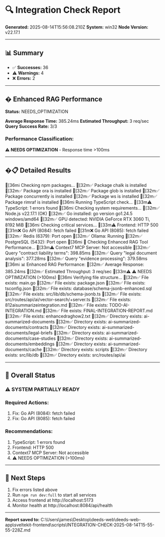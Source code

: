 # 🔍 Integration Check Report

**Generated:** 2025-08-14T15:56:08.210Z
**System:** win32
**Node Version:** v22.17.1

---

## 📊 Summary

- ✅ **Successes:** 36
- ⚠️ **Warnings:** 4
- ❌ **Errors:** 2

---

## � Enhanced RAG Performance


**Status:** NEEDS_OPTIMIZATION

**Average Response Time:** 385.24ms
**Estimated Throughput:** 3 req/sec
**Query Success Rate:** 3/3

### Performance Classification:
⚠️ **NEEDS OPTIMIZATION** - Response time >100ms



---

## �📋 Detailed Results

[36mℹ️  Checking npm packages...
[32m✅  Package chalk is installed
[32m✅  Package ora is installed
[32m✅  Package glob is installed
[32m✅  Package concurrently is installed
[32m✅  Package ws is installed
[32m✅  Package rimraf is installed
[36mℹ️  Running TypeScript check...
[33m⚠️  TypeScript: 1 errors found
[36mℹ️  Checking system requirements...
[32m✅  Node.js v22.17.1 (OK)
[32m✅  Go installed: go version go1.24.5 windows/amd64
[32m✅  GPU detected: NVIDIA GeForce RTX 3060 Ti, 8192 MiB
[36mℹ️  Checking critical services...
[33m⚠️  Frontend: HTTP 500
[31m❌  Go API (8084): fetch failed
[31m❌  Go API (8085): fetch failed
[32m✅  Redis (6379): Port open
[32m✅  Ollama: Running
[32m✅  PostgreSQL (5432): Port open
[36mℹ️  🚀 Checking Enhanced RAG Tool Performance...
[33m⚠️  Context7 MCP Server: Not accessible
[32m✅  Query "contract liability terms": 398.85ms
[32m✅  Query "legal document analysis": 377.28ms
[32m✅  Query "evidence processing": 379.58ms
[36mℹ️  📊 Enhanced RAG Performance:
[32m✅     Average Response: 385.24ms
[32m✅     Estimated Throughput: 3 req/sec
[33m⚠️     ⚠️  NEEDS OPTIMIZATION (>100ms)
[36mℹ️  Verifying file structure...
[32m✅  File exists: main.go
[32m✅  File exists: package.json
[32m✅  File exists: tsconfig.json
[32m✅  File exists: database/schema-jsonb-enhanced.sql
[32m✅  File exists: src/lib/db/schema-jsonb.ts
[32m✅  File exists: src/routes/api/ai/vector-search/+server.ts
[32m✅  File exists: 812aisummarizeintegration.md
[32m✅  File exists: TODO-AI-INTEGRATION.md
[32m✅  File exists: FINAL-INTEGRATION-REPORT.md
[32m✅  File exists: enhancedraghow2.txt
[32m✅  Directory exists: ai-summarized-documents
[32m✅  Directory exists: ai-summarized-documents/contracts
[32m✅  Directory exists: ai-summarized-documents/legal-briefs
[32m✅  Directory exists: ai-summarized-documents/case-studies
[32m✅  Directory exists: ai-summarized-documents/embeddings
[32m✅  Directory exists: ai-summarized-documents/cache
[32m✅  Directory exists: scripts
[32m✅  Directory exists: src/lib/db
[32m✅  Directory exists: src/routes/api/ai

---

## 🚦 Overall Status

### ⚠️ SYSTEM PARTIALLY READY


### Required Actions:
1. Fix: Go API (8084): fetch failed
2. Fix: Go API (8085): fetch failed



### Recommendations:
1. TypeScript: 1 errors found
2. Frontend: HTTP 500
3. Context7 MCP Server: Not accessible
4.    ⚠️  NEEDS OPTIMIZATION (>100ms)


---

## 🚀 Next Steps

1. Fix errors listed above
2. Run `npm run dev:full` to start all services
3. Access frontend at http://localhost:5173
4. Monitor health at http://localhost:8084/api/health

---

**Report saved to:** C:\Users\james\Desktop\deeds-web\deeds-web-app\sveltekit-frontend\scripts\INTEGRATION-CHECK-2025-08-14T15-55-55-228Z.md
